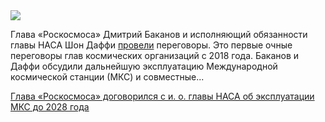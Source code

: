 <!--2025-08-03 10:23:28-->
<div class="yb">
  <div class="rss habr"><img src="https://habrastorage.org/getpro/habr/upload_files/dba/494/bc6/dba494bc616df30092e17bbee5cb83e7.webp" /><p>Глава «Роскосмоса» Дмитрий Баканов и исполняющий обязанности главы НАСА Шон Даффи <a href="https://tass.ru/kosmos/24681751" rel="noopener noreferrer nofollow">провели</a> переговоры. Это первые очные переговоры глав космических организаций с 2018&nbsp;года. Баканов и Даффи обсудили дальнейшую эксплуатацию Международной космической станции (МКС) и совместные... <p class="titl"><a href="https://habr.com/ru/news/933546/?utm_source=habrahabr&utm_medium=rss&utm_campaign=933546">Глава «Роскосмоса» договорился с и. о. главы НАСА об эксплуатации МКС до 2028 года</a></p></div>
</div>
